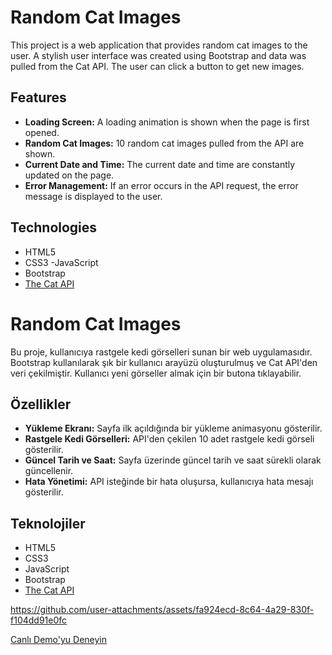 # Random Cat Images

This project is a web application that provides random cat images to the user. A stylish user interface was created using Bootstrap and data was pulled from the Cat API. The user can click a button to get new images.

## Features

- **Loading Screen:** A loading animation is shown when the page is first opened.
- **Random Cat Images:** 10 random cat images pulled from the API are shown.
- **Current Date and Time:** The current date and time are constantly updated on the page.
- **Error Management:** If an error occurs in the API request, the error message is displayed to the user.

## Technologies

- HTML5
- CSS3
-JavaScript
- Bootstrap
- [The Cat API](https://thecatapi.com/)

# Random Cat Images

Bu proje, kullanıcıya rastgele kedi görselleri sunan bir web uygulamasıdır. Bootstrap kullanılarak şık bir kullanıcı arayüzü oluşturulmuş ve Cat API'den veri çekilmiştir. Kullanıcı yeni görseller almak için bir butona tıklayabilir.

## Özellikler

- **Yükleme Ekranı:** Sayfa ilk açıldığında bir yükleme animasyonu gösterilir.
- **Rastgele Kedi Görselleri:** API'den çekilen 10 adet rastgele kedi görseli gösterilir.
- **Güncel Tarih ve Saat:** Sayfa üzerinde güncel tarih ve saat sürekli olarak güncellenir.
- **Hata Yönetimi:** API isteğinde bir hata oluşursa, kullanıcıya hata mesajı gösterilir.

## Teknolojiler

- HTML5
- CSS3
- JavaScript
- Bootstrap
- [The Cat API](https://thecatapi.com/)

https://github.com/user-attachments/assets/fa924ecd-8c64-4a29-830f-f104dd91e0fc

[Canlı Demo'yu Deneyin](https://fatihycan.github.io/Random-Cat-Images/)
